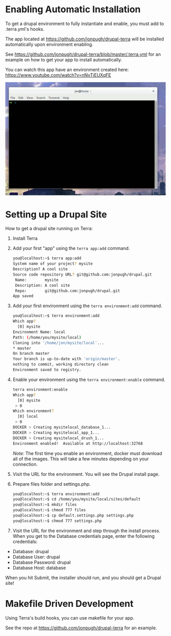 Enabling Automatic Installation
===============================

To get a drupal environment to fully instantiate and enable, you must add to .terra.yml's hooks.

The app located at https://github.com/jonpugh/drupal-terra will be installed automatically upon environment enabling.

See https://github.com/jonpugh/drupal-terra/blob/master/.terra.yml for an example on how to get your app to 
install automatically.

You can watch this app have an environment created here: https://www.youtube.com/watch?v=nNvTiEUXqFE

![terra environment:add](images/terra-environment-enable-web.gif)

Setting up a Drupal Site
========================

How to get a drupal site running on Terra:

1. Install Terra
2. Add your first "app" using the `terra app:add` command.

    ```sh
    you@localhost:~$ terra app:add 
    System name of your project? mysite
    Description? A cool site
    Source code repository URL? git@github.com:jonpugh/drupal.git
     Name:        mysite                            
     Description: A cool site                       
     Repo:        git@github.com:jonpugh/drupal.git 
    App saved
    ```
    
3. Add your first environment using the `terra environment:add` command.

    ```sh
    you@localhost:~$ terra environment:add
    Which app? 
      [0] mysite
    Environment Name: local
    Path: (/home/you/mysite/local)
    Cloning into '/home/jon/mysite/local'...
    * master
    On branch master
    Your branch is up-to-date with 'origin/master'.
    nothing to commit, working directory clean
    Environment saved to registry.
    ```
    
4. Enable your environment using the `terra environment:enable` command.

    ```sh
    terra environment:enable
    Which app? 
      [0] mysite
     > 0
    Which environment? 
      [0] local
     > 0
    DOCKER > Creating mysitelocal_database_1...
    DOCKER > Creating mysitelocal_app_1...
    DOCKER > Creating mysitelocal_drush_1...
    Environment enabled!  Available at http://localhost:32768
    ```

    *Note:* The first time you enable an environment, docker must download all of the images. 
    This will take a few minutes depending on your connection.

5. Visit the URL for the environment.  You will see the Drupal install page.
6. Prepare files folder and settings.php.

    ```sh
    you@localhost:~$ terra environment:add
    you@localhost:~$ cd /home/you/mysite/local/sites/default
    you@localhost:~$ mkdir files
    you@localhost:~$ chmod 777 files
    you@localhost:~$ cp default.settings.php settings.php
    you@localhost:~$ chmod 777 settings.php
    ```
7. Visit the URL for the environment and step through the install process.  
  When you get to the Database credentials page, enter the following credentials:
  
  - Database: drupal
  - Database User: drupal
  - Database Password: drupal
  - Database Host: database
  
  When you hit Submit, the installer should run, and you should get a Drupal site!
   
Makefile Driven Development
===========================

Using Terra's build hooks, you can use makefile for your app.

See the repo at https://github.com/jonpugh/drupal-terra for an example.
